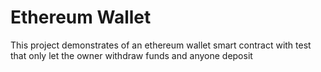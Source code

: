 # Ethereum Wallet

This project demonstrates of an ethereum wallet smart contract with test that only let the owner withdraw funds and anyone deposit 


